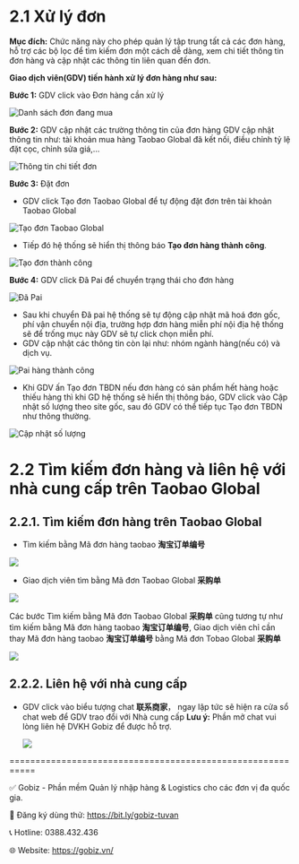 # 2.1 Xử lý đơn 

**Mục đích:** Chức năng này cho phép quản lý tập trung tất cả các đơn hàng, hỗ trợ các bộ lọc để tìm kiếm đơn một cách dễ dàng, xem chi tiết thông tin đơn hàng và cập nhật các thông tin liên quan đến đơn.

**Giao dịch viên(GDV) tiến hành xử lý đơn hàng như sau:**

**Bước 1:** GDV click vào Đơn hàng cần xử lý

![Danh sách đơn đang mua](https://github.com/gobizvn/gobiz-docs/assets/135328227/f1c4b866-eb5b-4d9b-b733-167b0d1a01e0)

**Bước 2:** GDV cập nhật các trường thông tin của đơn hàng
GDV cập nhật thông tin như: tài khoản mua hàng Taobao Global đã kết nối, điều chỉnh tỷ lệ đặt cọc, chỉnh sửa giá,…

![Thông tin chi tiết đơn](https://github.com/gobizvn/gobiz-docs/assets/135328227/4dbee03f-065b-4094-b135-d85abb922286)

**Bước 3:** Đặt đơn

-	GDV click Tạo đơn Taobao Global để tự động đặt đơn trên tài khoản Taobao Global
  
![Tạo đơn Taobao Global](https://github.com/gobizvn/gobiz-docs/assets/135328227/f85b22e0-0de7-462c-b1bb-d1120f88c800)

- Tiếp đó hệ thống sẽ hiển thị thông báo **Tạo đơn hàng thành công**.

![Tạo đơn thành công](https://github.com/gobizvn/gobiz-docs/assets/135328227/f18f406a-76f5-4d61-89c9-ec71dab74e40)

**Bước 4:** GDV click Đã Pai để chuyển trạng thái cho đơn hàng

![Đã Pai](https://github.com/gobizvn/gobiz-docs/assets/121548042/f56f390a-efaa-4fae-b452-1eb99dbe51be)

- Sau khi chuyển Đã pai hệ thống sẽ tự động cập nhật mã hoá đơn gốc, phí vận chuyển nội địa, trường hợp đơn hàng miễn phí nội địa hệ thống sẽ để trống mục này GDV sẽ tự click chọn miễn phí.
- GDV cập nhật các thông tin còn lại như: nhóm ngành hàng(nếu có) và dịch vụ.

![Pai hàng thành công](https://github.com/gobizvn/gobiz-docs/assets/121548042/d128eab5-d39c-4d06-9081-2a1e8dc5bca3)

- Khi GDV ấn Tạo đơn TBDN nếu đơn hàng có sản phẩm hết hàng hoặc thiếu hàng thì khi GD hệ thống sẽ hiển thị thông báo, GDV click vào Cập nhật số lượng theo site gốc, sau đó GDV có thể tiếp tục Tạo đơn TBDN như thông thường.

![Cập nhật số lượng](https://github.com/gobizvn/gobiz-docs/assets/121548042/ad6ceb04-6084-46f3-8e39-505c90f33d9a)

# 2.2 Tìm kiếm đơn hàng và liên hệ với nhà cung cấp trên Taobao Global

## 2.2.1.	Tìm kiếm đơn hàng trên Taobao Global

- Tìm kiếm bằng Mã đơn hàng taobao **淘宝订单编号**

![](https://github.com/gobizvn/gobiz-docs/assets/135328227/02fa5152-b6c8-40b4-822c-52df9662186d)

- Giao dịch viên tìm bằng Mã đơn Taobao Global **采购单**

![](https://github.com/gobizvn/gobiz-docs/assets/135328227/7f01d309-51d8-49bf-8d58-ccff47d70c3a)

Các bước Tìm kiếm bằng Mã đơn Taobao Global **采购单** cũng tương tự như tìm kiếm bằng Mã đơn hàng taobao **淘宝订单编号**, Giao dịch viên chỉ cần thay Mã đơn hàng taobao **淘宝订单编号** bằng Mã đơn Tobao Global **采购单**

![](https://github.com/gobizvn/gobiz-docs/assets/135328227/7b64500f-8b3a-4d14-a418-91f49e753361)

## 2.2.2.	Liên hệ với nhà cung cấp

- GDV click vào biểu tượng chat **联系商家**， ngay lập tức sẽ hiện ra cửa sổ chat web để GDV trao đổi với Nhà cung cấp
**Lưu ý:** Phần mở chat vui lòng liên hệ DVKH Gobiz để được hỗ trợ.
  
  ![](https://github.com/gobizvn/gobiz-docs/assets/135328227/2909896b-9429-4bcb-95f1-c2d3d69f3b15)

  

















  




 







===========================================================

✅ Gobiz - Phần mềm Quản lý nhập hàng & Logistics cho các đơn vị đa quốc gia.

📌 Đăng ký dùng thử: https://bit.ly/gobiz-tuvan

📞 Hotline: 0388.432.436

🌐 Website: https://gobiz.vn/
